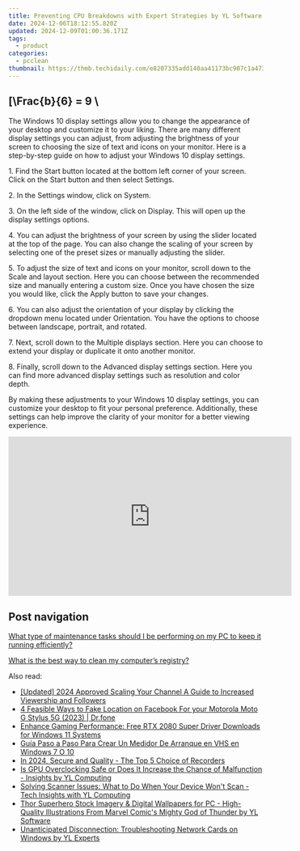 ```yaml
---
title: Preventing CPU Breakdowns with Expert Strategies by YL Software Experts
date: 2024-12-06T18:12:55.820Z
updated: 2024-12-09T01:00:36.171Z
tags:
  - product
categories:
  - pcclean
thumbnail: https://thmb.techidaily.com/e8207335add140aa41173bc907c1a473d602bd8fa2c8281dbf1ed71dadcf9f50.jpg
---
```


## \[\Frac{b}{6} = 9 \

The Windows 10 display settings allow you to change the appearance of your desktop and customize it to your liking. There are many different display settings you can adjust, from adjusting the brightness of your screen to choosing the size of text and icons on your monitor. Here is a step-by-step guide on how to adjust your Windows 10 display settings. 

1\. Find the Start button located at the bottom left corner of your screen. Click on the Start button and then select Settings.

2\. In the Settings window, click on System.

3\. On the left side of the window, click on Display. This will open up the display settings options. 

4\. You can adjust the brightness of your screen by using the slider located at the top of the page. You can also change the scaling of your screen by selecting one of the preset sizes or manually adjusting the slider.

5\. To adjust the size of text and icons on your monitor, scroll down to the Scale and layout section. Here you can choose between the recommended size and manually entering a custom size. Once you have chosen the size you would like, click the Apply button to save your changes.

6\. You can also adjust the orientation of your display by clicking the dropdown menu located under Orientation. You have the options to choose between landscape, portrait, and rotated.

7\. Next, scroll down to the Multiple displays section. Here you can choose to extend your display or duplicate it onto another monitor.

8\. Finally, scroll down to the Advanced display settings section. Here you can find more advanced display settings such as resolution and color depth. 

By making these adjustments to your Windows 10 display settings, you can customize your desktop to fit your personal preference. Additionally, these settings can help improve the clarity of your monitor for a better viewing experience.

<!-- affiliate ads begin -->
<iframe width="560" height="315" src="https://www.youtube.com/embed/JAkb8Bv3AU4?si=2rHwnZYTzTLieKgY" title="YouTube video player" frameborder="0" allow="accelerometer; autoplay; clipboard-write; encrypted-media; gyroscope; picture-in-picture; web-share" referrerpolicy="strict-origin-when-cross-origin" allowfullscreen></iframe>
<!-- affiliate ads end -->

## Post navigation

[What type of maintenance tasks should I be performing on my PC to keep it running efficiently?](https://tools.techidaily.com/pcclean/products/)

[What is the best way to clean my computer’s registry?](https://tools.techidaily.com/pcclean/products/)

<ins class="adsbygoogle"
     style="display:block"
     data-ad-format="autorelaxed"
     data-ad-client="ca-pub-7571918770474297"
     data-ad-slot="1223367746"></ins>

<ins class="adsbygoogle"
     style="display:block"
     data-ad-client="ca-pub-7571918770474297"
     data-ad-slot="8358498916"
     data-ad-format="auto"
     data-full-width-responsive="true"></ins>

<span class="atpl-alsoreadstyle">Also read:</span>
<div><ul>
<li><a href="https://fox-access.techidaily.com/updated-2024-approved-scaling-your-channel-a-guide-to-increased-viewership-and-followers/"><u>[Updated] 2024 Approved Scaling Your Channel A Guide to Increased Viewership and Followers</u></a></li>
<li><a href="https://location-social.techidaily.com/4-feasible-ways-to-fake-location-on-facebook-for-your-motorola-moto-g-stylus-5g-2023-drfone-by-drfone-virtual-android/"><u>4 Feasible Ways to Fake Location on Facebook For your Motorola Moto G Stylus 5G (2023) | Dr.fone</u></a></li>
<li><a href="https://hardware-updates.techidaily.com/enhance-gaming-performance-free-rtx-2080-super-driver-downloads-for-windows-11-systems/"><u>Enhance Gaming Performance: Free RTX 2080 Super Driver Downloads for Windows 11 Systems</u></a></li>
<li><a href="https://win-web.techidaily.com/guia-paso-a-paso-para-crear-un-medidor-de-arranque-en-vhs-en-windows-7-o-10/"><u>Guía Paso a Paso Para Crear Un Medidor De Arranque en VHS en Windows 7 O 10</u></a></li>
<li><a href="https://visual-screen-recording.techidaily.com/in-2024-secure-and-quality-the-top-5-choice-of-recorders/"><u>In 2024, Secure and Quality - The Top 5 Choice of Recorders</u></a></li>
<li><a href="https://win-cloud.techidaily.com/is-gpu-overclocking-safe-or-does-it-increase-the-chance-of-malfunction-insights-by-yl-computing/"><u>Is GPU Overclocking Safe or Does It Increase the Chance of Malfunction - Insights by YL Computing</u></a></li>
<li><a href="https://win-cloud.techidaily.com/solving-scanner-issues-what-to-do-when-your-device-wont-scan-tech-insights-with-yl-computing/"><u>Solving Scanner Issues: What to Do When Your Device Won't Scan - Tech Insights with YL Computing</u></a></li>
<li><a href="https://win-cloud.techidaily.com/thor-superhero-stock-imagery-and-digital-wallpapers-for-pc-high-quality-illustrations-from-marvel-comics-mighty-god-of-thunder-by-yl-software/"><u>Thor Superhero Stock Imagery & Digital Wallpapers for PC - High-Quality Illustrations From Marvel Comic's Mighty God of Thunder by YL Software</u></a></li>
<li><a href="https://win-cloud.techidaily.com/unanticipated-disconnection-troubleshooting-network-cards-on-windows-by-yl-experts/"><u>Unanticipated Disconnection: Troubleshooting Network Cards on Windows by YL Experts</u></a></li>
</ul></div>

